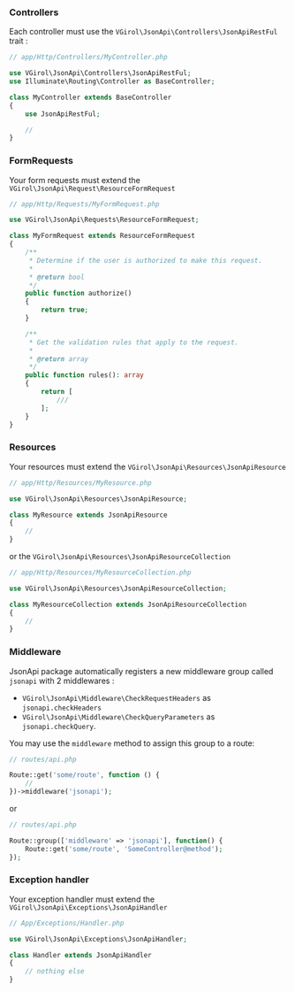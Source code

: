 ### Controllers

Each controller must use the `VGirol\JsonApi\Controllers\JsonApiRestFul` trait :

```php
// app/Http/Controllers/MyController.php

use VGirol\JsonApi\Controllers\JsonApiRestFul;
use Illuminate\Routing\Controller as BaseController;

class MyController extends BaseController
{
    use JsonApiRestFul;

    //
}
```

### FormRequests

Your form requests must extend the `VGirol\JsonApi\Request\ResourceFormRequest`

```php
// app/Http/Requests/MyFormRequest.php

use VGirol\JsonApi\Requests\ResourceFormRequest;

class MyFormRequest extends ResourceFormRequest
{
    /**
     * Determine if the user is authorized to make this request.
     *
     * @return bool
     */
    public function authorize()
    {
        return true;
    }

    /**
     * Get the validation rules that apply to the request.
     *
     * @return array
     */
    public function rules(): array
    {
        return [
            ///
        ];
    }
}
```

### Resources

Your resources must extend the `VGirol\JsonApi\Resources\JsonApiResource`

```php
// app/Http/Resources/MyResource.php

use VGirol\JsonApi\Resources\JsonApiResource;

class MyResource extends JsonApiResource
{
    //
}
```

or the `VGirol\JsonApi\Resources\JsonApiResourceCollection`

```php
// app/Http/Resources/MyResourceCollection.php

use VGirol\JsonApi\Resources\JsonApiResourceCollection;

class MyResourceCollection extends JsonApiResourceCollection
{
    //
}
```

### Middleware

JsonApi package automatically registers a new middleware group called `jsonapi` with 2 middlewares :

- `VGirol\JsonApi\Middleware\CheckRequestHeaders` as `jsonapi.checkHeaders`
- `VGirol\JsonApi\Middleware\CheckQueryParameters` as `jsonapi.checkQuery`.

You may use the `middleware` method to assign this group to a route:

```php
// routes/api.php

Route::get('some/route', function () {
    //
})->middleware('jsonapi');
```

or

```php
// routes/api.php

Route::group(['middleware' => 'jsonapi'], function() {
    Route::get('some/route', 'SomeController@method');
});
```

### Exception handler

Your exception handler must extend the `VGirol\JsonApi\Exceptions\JsonApiHandler`

```php
// App/Exceptions/Handler.php

use VGirol\JsonApi\Exceptions\JsonApiHandler;

class Handler extends JsonApiHandler
{
    // nothing else
}
```
